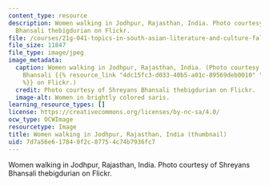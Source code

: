 ```yaml
---
content_type: resource
description: Women walking in Jodhpur, Rajasthan, India. Photo courtesy of Shreyans
  Bhansali thebigdurian on Flickr.
file: /courses/21g-041-topics-in-south-asian-literature-and-culture-fall-2004/7d7a56e617840f2c87754c74b7936fc7_21g-041f04-th.jpg
file_size: 11847
file_type: image/jpeg
image_metadata:
  caption: Women walking in Jodhpur, Rajasthan, India. (Photo courtesy of Shreyans
    Bhansali {{% resource_link "4dc15fc3-d033-40b5-a01c-89569deb0010" "thebigdurian"
    %}} on Flickr.)
  credit: Photo courtesy of Shreyans Bhansali thebigdurian on Flickr.
  image-alt: Women in brightly colored saris.
learning_resource_types: []
license: https://creativecommons.org/licenses/by-nc-sa/4.0/
ocw_type: OCWImage
resourcetype: Image
title: Women walking in Jodhpur, Rajasthan, India (thumbnail)
uid: 7d7a56e6-1784-0f2c-8775-4c74b7936fc7
---
```

Women walking in Jodhpur, Rajasthan, India. Photo courtesy of Shreyans Bhansali thebigdurian on Flickr.
